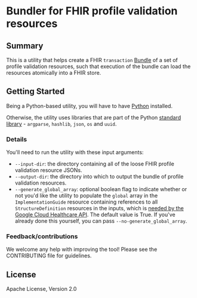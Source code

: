 # Bundler for FHIR profile validation resources

## Summary

This is a utility that helps create a FHIR `transaction` [Bundle](https://build.fhir.org/bundle.html) of a set of profile validation resources, such that execution of the bundle can load the resources atomically into a FHIR store.

## Getting Started

Being a Python-based utility, you will have to have [Python](https://www.python.org/downloads/) installed.

Otherwise, the utility uses libraries that are part of the Python [standard library](https://docs.python.org/3/library/index.html) - `argparse`, `hashlib`, `json`, `os` and `uuid`.

### Details

You'll need to run the utility with these input arguments:

- `--input-dir`: the directory containing all of the loose FHIR profile validation resource JSONs.
- `--output-dir`: the directory into which to output the bundle of profile validation resources.
- `--generate_global_array`: optional boolean flag to indicate whether or not you'd like the utility to populate the `global` array in the `ImplementationGuide` resource containing references to all `StructureDefinition` resources in the inputs, which is [needed by the Google Cloud Healthcare API](https://cloud.google.com/healthcare-api/docs/how-tos/fhir-profiles#configure_your_implementation_guide). The default value is True. If you've already done this yourself, you can pass `--no-generate_global_array`.

### Feedback/contributions

We welcome any help with improving the tool! Please see the CONTRIBUTING file for guidelines.

## License

Apache License, Version 2.0